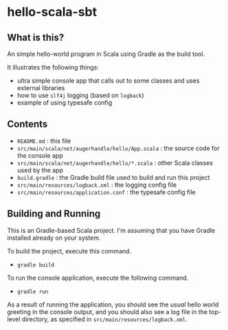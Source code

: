 # hello-scala-sbt

## What is this?

An simple hello-world program in Scala using Gradle as the build tool.

It illustrates the following things:
* ultra simple console app that calls out to some classes and uses external libraries
* how to use `slf4j` logging (based on `logback`)
* example of using typesafe config

## Contents

* `README.md` : this file
* `src/main/scala/net/augerhandle/hello/App.scala` : the source code for the console app 
* `src/main/scala/net/augerhandle/hello/*.scala` : other Scala classes used by the app
* `build.gradle` : the Gradle build file used to build and run this project
* `src/main/resources/logback.xml` : the logging config file 
* `src/main/resources/application.conf` : the typesafe config file 

## Building and Running

This is an Gradle-based Scala project. I'm assuming that you have Gradle installed already on your system.

To build the project, execute this command.

* `gradle build`

To run the console application, execute the following command.

* `gradle run`

As a result of running the application, you should see the _usual_ hello world greeting in the console output,
and you should also see a log file in the top-level directory, as specified in `src/main/resources/logback.xml`.



